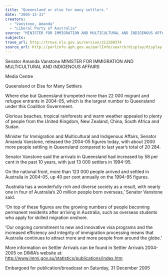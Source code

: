 ```yaml
---
title: "Queensland or else for many settlers."
date: "2005-12-31"
creators:
  - "Vanstone, Amanda"
  - "Liberal Party of Australia"
source: "MINISTER FOR IMMIGRATION AND MULTICULTURAL AND INDIGENOUS AFFAIRS"
subjects:
trove_url: http://trove.nla.gov.au/version/211288374
source_url: http://parlinfo.aph.gov.au/parlInfo/search/display/display.w3p;query=Id%3A%22media/pressrel/TDEI6%22
---
```


 Senator Amanda Vanstone  MINISTER FOR IMMIGRATION AND MULTICULTURAL AND INDIGENOUS AFFAIRS

 Media Centre

 Queensland or Else for Many Settlers

 Where else but Queensland trumpeted more than 22 000 migrant and refugee entrants in 2004-05, which is the largest number to Queensland under  this Coalition Government.

 Glorious beaches, tropical rainforests and warm weather appealed to plenty of people from the United Kingdom, New Zealand, China, South  Africa and Sudan.

 Minister for Immigration and Multicultural and Indigenous Affairs, Senator Amanda Vanstone, released the 2004-05 figures today, with about  2000 more people settling in Queensland compared to last year’s total of 20 284.

 Senator Vanstone said the arrivals in Queensland had increased by 58 per cent in the past 10 years, with just 13 000 settlers in 1994-95.

 On the national front, more than 123 000 people arrived and settled in Australia in 2004-05, up 40 per cent annually on the 1994-95 figures.

 ‘Australia has a wonderfully rich and diverse society as a result, with nearly one in four of Australia’s 20 million people born overseas,’ Senator  Vanstone said.

 ‘On top of these figures are the growing numbers of people becoming permanent residents after arriving in Australia, such as overseas students  who apply for skilled migration onshore.

 ‘Our ongoing commitment to new and innovative visa programs and the increased efficiency and integrity of immigration processing means that  Australia continues to attract more and more people from around the globe.’

 More information on Settler Arrivals can be found in Settler Arrivals 2004-2005 on DIMIA’s website at: http://www.immi.gov.au/statistics/publications/index.htm

 Embargoed for publication/broadcast on Saturday, 31 December 2005


